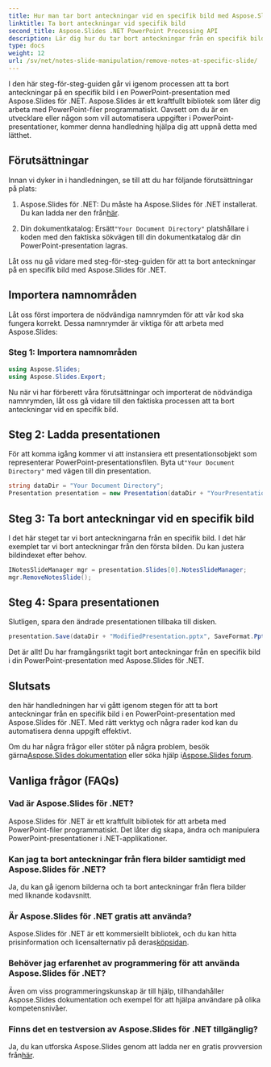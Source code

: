 ```yaml
---
title: Hur man tar bort anteckningar vid en specifik bild med Aspose.Slides .NET
linktitle: Ta bort anteckningar vid specifik bild
second_title: Aspose.Slides .NET PowerPoint Processing API
description: Lär dig hur du tar bort anteckningar från en specifik bild i PowerPoint med Aspose.Slides för .NET. Effektivisera dina presentationer utan ansträngning.
type: docs
weight: 12
url: /sv/net/notes-slide-manipulation/remove-notes-at-specific-slide/
---
```


I den här steg-för-steg-guiden går vi igenom processen att ta bort anteckningar på en specifik bild i en PowerPoint-presentation med Aspose.Slides för .NET. Aspose.Slides är ett kraftfullt bibliotek som låter dig arbeta med PowerPoint-filer programmatiskt. Oavsett om du är en utvecklare eller någon som vill automatisera uppgifter i PowerPoint-presentationer, kommer denna handledning hjälpa dig att uppnå detta med lätthet.

## Förutsättningar

Innan vi dyker in i handledningen, se till att du har följande förutsättningar på plats:

1.  Aspose.Slides för .NET: Du måste ha Aspose.Slides för .NET installerat. Du kan ladda ner den från[här](https://releases.aspose.com/slides/net/).

2.  Din dokumentkatalog: Ersätt`"Your Document Directory"` platshållare i koden med den faktiska sökvägen till din dokumentkatalog där din PowerPoint-presentation lagras.

Låt oss nu gå vidare med steg-för-steg-guiden för att ta bort anteckningar på en specifik bild med Aspose.Slides för .NET.

## Importera namnområden

Låt oss först importera de nödvändiga namnrymden för att vår kod ska fungera korrekt. Dessa namnrymder är viktiga för att arbeta med Aspose.Slides:

### Steg 1: Importera namnområden

```csharp
using Aspose.Slides;
using Aspose.Slides.Export;
```
Nu när vi har förberett våra förutsättningar och importerat de nödvändiga namnrymden, låt oss gå vidare till den faktiska processen att ta bort anteckningar vid en specifik bild.

## Steg 2: Ladda presentationen

 För att komma igång kommer vi att instansiera ett presentationsobjekt som representerar PowerPoint-presentationsfilen. Byta ut`"Your Document Directory"` med vägen till din presentation.

```csharp
string dataDir = "Your Document Directory";
Presentation presentation = new Presentation(dataDir + "YourPresentation.pptx");
```

## Steg 3: Ta bort anteckningar vid en specifik bild

I det här steget tar vi bort anteckningarna från en specifik bild. I det här exemplet tar vi bort anteckningar från den första bilden. Du kan justera bildindexet efter behov.

```csharp
INotesSlideManager mgr = presentation.Slides[0].NotesSlideManager;
mgr.RemoveNotesSlide();
```

## Steg 4: Spara presentationen

Slutligen, spara den ändrade presentationen tillbaka till disken.

```csharp
presentation.Save(dataDir + "ModifiedPresentation.pptx", SaveFormat.Pptx);
```

Det är allt! Du har framgångsrikt tagit bort anteckningar från en specifik bild i din PowerPoint-presentation med Aspose.Slides för .NET.

## Slutsats

den här handledningen har vi gått igenom stegen för att ta bort anteckningar från en specifik bild i en PowerPoint-presentation med Aspose.Slides för .NET. Med rätt verktyg och några rader kod kan du automatisera denna uppgift effektivt.

 Om du har några frågor eller stöter på några problem, besök gärna[Aspose.Slides dokumentation](https://reference.aspose.com/slides/net/) eller söka hjälp i[Aspose.Slides forum](https://forum.aspose.com/).

## Vanliga frågor (FAQs)

### Vad är Aspose.Slides för .NET?
Aspose.Slides för .NET är ett kraftfullt bibliotek för att arbeta med PowerPoint-filer programmatiskt. Det låter dig skapa, ändra och manipulera PowerPoint-presentationer i .NET-applikationer.

### Kan jag ta bort anteckningar från flera bilder samtidigt med Aspose.Slides för .NET?
Ja, du kan gå igenom bilderna och ta bort anteckningar från flera bilder med liknande kodavsnitt.

### Är Aspose.Slides för .NET gratis att använda?
 Aspose.Slides för .NET är ett kommersiellt bibliotek, och du kan hitta prisinformation och licensalternativ på deras[köpsidan](https://purchase.aspose.com/buy).

### Behöver jag erfarenhet av programmering för att använda Aspose.Slides för .NET?
Även om viss programmeringskunskap är till hjälp, tillhandahåller Aspose.Slides dokumentation och exempel för att hjälpa användare på olika kompetensnivåer.

### Finns det en testversion av Aspose.Slides för .NET tillgänglig?
Ja, du kan utforska Aspose.Slides genom att ladda ner en gratis provversion från[här](https://releases.aspose.com/).